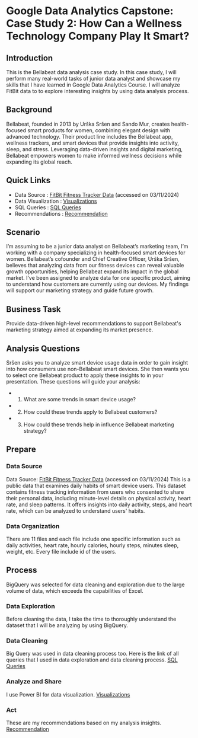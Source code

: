 # Google Data Analytics Capstone: Case Study 2: How Can a Wellness Technology Company Play It Smart?
## Introduction
This is the Bellabeat data analysis case study. In this case study, I will perform many real-world tasks of junior data analyst and showcase my skills that I have learned in Google Data Analytics Course. I will analyze FitBit data to to explore interesting insights by using data analysis process. 
## Background
Bellabeat, founded in 2013 by Urška Sršen and Sando Mur, creates health-focused smart products for women, combining elegant design with advanced technology. Their product line includes the Bellabeat app, wellness trackers, and smart devices that provide insights into activity, sleep, and stress. Leveraging data-driven insights and digital marketing, Bellabeat empowers women to make informed wellness decisions while expanding its global reach.
## Quick Links
- Data Source : [FitBit Fitness Tracker Data](https://www.kaggle.com/datasets/arashnic/fitbit) (accessed on 03/11/2024)
- Data Visualization : [Visualizations](Visualizations.md)
- SQL Queries : [SQL Queries](SQL-Queries.sql)
- Recommendations : [Recommendation](Recommendation.md)
## Scenario
I’m assuming to be a junior data analyst on Bellabeat’s marketing team, I’m working with a company specializing in health-focused smart devices for women. Bellabeat’s cofounder and Chief Creative Officer, Urška Sršen, believes that analyzing data from our fitness devices can reveal valuable growth opportunities, helping Bellabeat expand its impact in the global market. I’ve been assigned to analyze data for one specific product, aiming to understand how customers are currently using our devices. My findings will support our marketing strategy and guide future growth. 
## Business Task
Provide data-driven high-level recommendations to support Bellabeat's marketing strategy aimed at expanding its market presence.
## Analysis Questions
Sršen asks you to analyze smart device usage data in order to gain insight into how consumers use non-Bellabeat smart devices. She then wants you to select one Bellabeat product to apply these insights to in your presentation. These questions will guide your analysis: 
- 1. What are some trends in smart device usage? 
- 2. How could these trends apply to Bellabeat customers? 
- 3. How could these trends help in influence Bellabeat marketing strategy?
## Prepare
### Data Source
Data Source: [FitBit Fitness Tracker Data](https://www.kaggle.com/datasets/arashnic/fitbit) (accessed on 03/11/2024)
This is a public data that examines daily habits of smart device users. This dataset contains fitness tracking information from users who consented to share their personal data, including minute-level details on physical activity, heart rate, and sleep patterns. It offers insights into daily activity, steps, and heart rate, which can be analyzed to understand users' habits. 
### Data Organization
There are 11 files and each file include one specific information such as daily activities, heart rate, hourly calories, hourly steps, minutes sleep, weight, etc. Every file include id of the users. 
## Process
BigQuery was selected for data cleaning and exploration due to the large volume of data, which exceeds the capabilities of Excel. 
### Data Exploration
Before cleaning the data, I take the time to thoroughly understand the dataset that I will be analyzing by using BigQuery.
### Data Cleaning
Big Query was used in data cleaning process too. Here is the link of all queries that I used in data exploration and data cleaning process. [SQL Queries](SQL-Queries.sql)
### Analyze and Share
I use Power BI for data visualization. [Visualizations](Visualizations.md)
### Act
These are my recommendations based on my analysis insights. [Recommendation](Recommendation.md)


